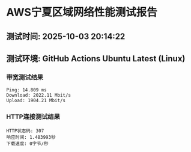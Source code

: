 # AWS宁夏区域网络性能测试报告
## 测试时间: 2025-10-03 20:14:22
## 测试环境: GitHub Actions Ubuntu Latest (Linux)

### 带宽测试结果
```
Ping: 14.809 ms
Download: 2022.11 Mbit/s
Upload: 1904.21 Mbit/s
```

### HTTP连接测试结果
```
HTTP状态码: 307
响应时间: 1.483993秒
下载速度: 0字节/秒
```

